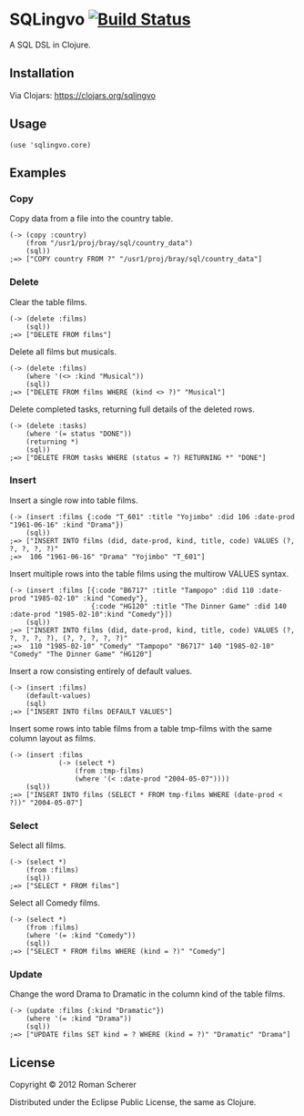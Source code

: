 # SQLingvo [![Build Status](https://travis-ci.org/r0man/sqlingvo.png)](https://travis-ci.org/r0man/sqlingvo)

A SQL DSL in Clojure.

## Installation

Via Clojars: https://clojars.org/sqlingvo

## Usage

    (use 'sqlingvo.core)

## Examples

### Copy

Copy data from a file into the country table.

    (-> (copy :country)
        (from "/usr1/proj/bray/sql/country_data")
        (sql))
    ;=> ["COPY country FROM ?" "/usr1/proj/bray/sql/country_data"]

### Delete

Clear the table films.

    (-> (delete :films)
        (sql))
    ;=> ["DELETE FROM films"]

Delete all films but musicals.

    (-> (delete :films)
        (where '(<> :kind "Musical"))
        (sql))
    ;=> ["DELETE FROM films WHERE (kind <> ?)" "Musical"]

Delete completed tasks, returning full details of the deleted rows.

    (-> (delete :tasks)
        (where '(= status "DONE"))
        (returning *)
        (sql))
    ;=> ["DELETE FROM tasks WHERE (status = ?) RETURNING *" "DONE"]

### Insert

Insert a single row into table films.

    (-> (insert :films {:code "T_601" :title "Yojimbo" :did 106 :date-prod "1961-06-16" :kind "Drama"})
        (sql))
    ;=> ["INSERT INTO films (did, date-prod, kind, title, code) VALUES (?, ?, ?, ?, ?)"
    ;=>  106 "1961-06-16" "Drama" "Yojimbo" "T_601"]

Insert multiple rows into the table films using the multirow VALUES syntax.

    (-> (insert :films [{:code "B6717" :title "Tampopo" :did 110 :date-prod "1985-02-10" :kind "Comedy"},
                        {:code "HG120" :title "The Dinner Game" :did 140 :date-prod "1985-02-10":kind "Comedy"}])
        (sql))
    ;=> ["INSERT INTO films (did, date-prod, kind, title, code) VALUES (?, ?, ?, ?, ?), (?, ?, ?, ?, ?)"
    ;=>  110 "1985-02-10" "Comedy" "Tampopo" "B6717" 140 "1985-02-10" "Comedy" "The Dinner Game" "HG120"]

Insert a row consisting entirely of default values.

    (-> (insert :films)
        (default-values)
        (sql)
    ;=> ["INSERT INTO films DEFAULT VALUES"]


Insert some rows into table films from a table tmp-films with the same column layout as films.

    (-> (insert :films
                (-> (select *)
                    (from :tmp-films)
                    (where '(< :date-prod "2004-05-07"))))
        (sql))
    ;=> ["INSERT INTO films (SELECT * FROM tmp-films WHERE (date-prod < ?))" "2004-05-07"]


### Select

Select all films.

    (-> (select *)
        (from :films)
        (sql))
    ;=> ["SELECT * FROM films"]

Select all Comedy films.

    (-> (select *)
        (from :films)
        (where '(= :kind "Comedy"))
        (sql))
    ;=> ["SELECT * FROM films WHERE (kind = ?)" "Comedy"]

### Update

Change the word Drama to Dramatic in the column kind of the table films.

    (-> (update :films {:kind "Dramatic"})
        (where '(= :kind "Drama"))
        (sql))
    ;=> ["UPDATE films SET kind = ? WHERE (kind = ?)" "Dramatic" "Drama"]

## License

Copyright © 2012 Roman Scherer

Distributed under the Eclipse Public License, the same as Clojure.
